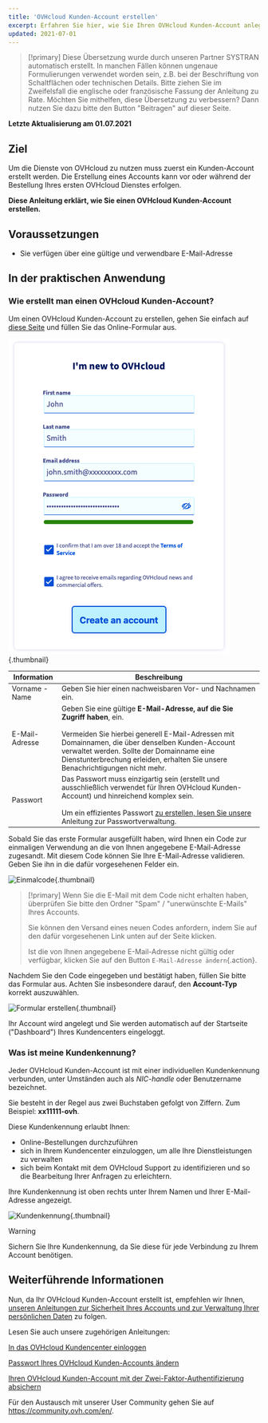 ```yaml
---
title: 'OVHcloud Kunden-Account erstellen'
excerpt: Erfahren Sie hier, wie Sie Ihren OVHcloud Kunden-Account anlegen
updated: 2021-07-01
---
```


> [!primary]
> Diese Übersetzung wurde durch unseren Partner SYSTRAN automatisch erstellt. In manchen Fällen können ungenaue Formulierungen verwendet worden sein, z.B. bei der Beschriftung von Schaltflächen oder technischen Details. Bitte ziehen Sie im Zweifelsfall die englische oder französische Fassung der Anleitung zu Rate. Möchten Sie mithelfen, diese Übersetzung zu verbessern? Dann nutzen Sie dazu bitte den Button "Beitragen" auf dieser Seite.
>

**Letzte Aktualisierung am 01.07.2021**

## Ziel

Um die Dienste von OVHcloud zu nutzen muss zuerst ein Kunden-Account erstellt werden.
Die Erstellung eines Accounts kann vor oder während der Bestellung Ihres ersten OVHcloud Dienstes erfolgen.

**Diese Anleitung erklärt, wie Sie einen OVHcloud Kunden-Account erstellen.**

## Voraussetzungen

- Sie verfügen über eine gültige und verwendbare E-Mail-Adresse

## In der praktischen Anwendung

### Wie erstellt man einen OVHcloud Kunden-Account?

Um einen OVHcloud Kunden-Account zu erstellen, gehen Sie einfach auf [diese Seite](https://www.ovh.com/auth/?action=gotomanager&from=https://www.ovh.de/&ovhSubsidiary=de) und füllen Sie das Online-Formular aus.

![Formular erstellen](images/account-creation.png){.thumbnail}

|Information|Beschreibung|
|---|---|
|Vorname - Name|Geben Sie hier einen nachweisbaren Vor- und Nachnamen ein.|
|E-Mail-Adresse|Geben Sie eine gültige **E-Mail-Adresse, auf die Sie Zugriff haben**, ein.<br><br>Vermeiden Sie hierbei generell E-Mail-Adressen mit Domainnamen, die über denselben Kunden-Account verwaltet werden. Sollte der Domainname eine Dienstunterbrechung erleiden, erhalten Sie unsere Benachrichtigungen nicht mehr.|
|Passwort|Das Passwort muss einzigartig sein (erstellt und ausschließlich verwendet für Ihren OVHcloud Kunden-Account) und hinreichend komplex sein.<br><br>Um ein effizientes Passwort [zu erstellen, lesen Sie unsere](/pages/account/customer/manage-ovh-password#in-der-praktischen-anwendung) Anleitung zur Passwortverwaltung.|

Sobald Sie das erste Formular ausgefüllt haben, wird Ihnen ein Code zur einmaligen Verwendung an die von Ihnen angegebene E-Mail-Adresse zugesandt. Mit diesem Code können Sie Ihre E-Mail-Adresse validieren. Geben Sie ihn in die dafür vorgesehenen Felder ein.

![Einmalcode](images/code.png){.thumbnail}

> [!primary]
> Wenn Sie die E-Mail mit dem Code nicht erhalten haben, überprüfen Sie bitte den Ordner "Spam" / "unerwünschte E-Mails" Ihres Accounts.
>
> Sie können den Versand eines neuen Codes anfordern, indem Sie auf den dafür vorgesehenen Link unten auf der Seite klicken.
>
> Ist die von Ihnen angegebene E-Mail-Adresse nicht gültig oder verfügbar, klicken Sie auf den Button `E-Mail-Adresse ändern`{.action}.
>

Nachdem Sie den Code eingegeben und bestätigt haben, füllen Sie bitte das Formular aus. Achten Sie insbesondere darauf, den **Account-Typ** korrekt auszuwählen.

![Formular erstellen](images/account-type.png){.thumbnail}

Ihr Account wird angelegt und Sie werden automatisch auf der Startseite ("Dashboard") Ihres Kundencenters eingeloggt.

### Was ist meine Kundenkennung?

Jeder OVHcloud Kunden-Account ist mit einer individuellen Kundenkennung verbunden, unter Umständen auch als *NIC-handle* oder Benutzername bezeichnet.

Sie besteht in der Regel aus zwei Buchstaben gefolgt von Ziffern. Zum Beispiel: **xx11111-ovh**.

Diese Kundenkennung erlaubt Ihnen:

- Online-Bestellungen durchzuführen
- sich in Ihrem Kundencenter einzuloggen, um alle Ihre Dienstleistungen zu verwalten
- sich beim Kontakt mit dem OVHcloud Support zu identifizieren und so die Bearbeitung Ihrer Anfragen zu erleichtern.

Ihre Kundenkennung ist oben rechts unter Ihrem Namen und Ihrer E-Mail-Adresse angezeigt.

![Kundenkennung](images/nic-handle.png){.thumbnail}

> [!warning]
> Sichern Sie Ihre Kundenkennung, da Sie diese für jede Verbindung zu Ihrem Account benötigen.

## Weiterführende Informationen

Nun, da Ihr OVHcloud Kunden-Account erstellt ist, empfehlen wir Ihnen, [unseren Anleitungen zur Sicherheit Ihres Accounts und zur Verwaltung Ihrer persönlichen Daten](/pages/account/customer/all_about_username) zu folgen.

Lesen Sie auch unsere zugehörigen Anleitungen:

[In das OVHcloud Kundencenter einloggen](/pages/account/customer/ovhcloud-account-login)

[Passwort Ihres OVHcloud Kunden-Accounts ändern](/pages/account/customer/manage-ovh-password)

[Ihren OVHcloud Kunden-Account mit der Zwei-Faktor-Authentifizierung absichern](/pages/account/customer/secure-ovhcloud-account-with-2fa)

Für den Austausch mit unserer User Community gehen Sie auf <https://community.ovh.com/en/>.
